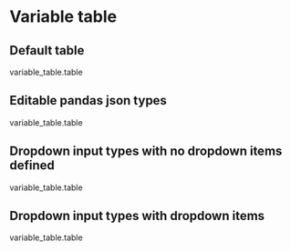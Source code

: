 <!-- markdownlint-disable MD033 MD041 -->

# Variable table

<section-start always code="from importlib import reload; variable_table = __import__('variable-table');"></section-start>
<section-filechange paths="['./variable-table.py']" code="reload(variable_table);"></section-filechange>
<section-filechange paths="['./variable-table.csv']" code="variable_table.load_table();"></section-filechange>

## Default table

<variable-table>variable_table.table</variable-table>

## Editable pandas json types

<variable-table typeEdit>variable_table.table</variable-table>

## Dropdown input types with no dropdown items defined

<variable-table inputTypes="variable_table.input_types">variable_table.table</variable-table>

## Dropdown input types with dropdown items

<variable-table inputTypes="variable_table.input_types" dropdownItems="variable_table.dropdown_items">variable_table.table</variable-table>